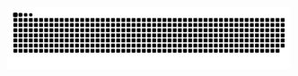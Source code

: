 ![Pacman animation](https://github.com/Platane/snk/raw/output/github-contribution-grid-snake.svg?user=minzcom&theme=dark)
